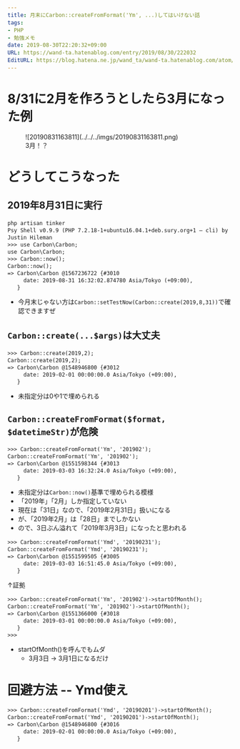 ```yaml
---
title: 月末にCarbon::createFromFormat('Ym', ...)してはいけない話
tags:
- PHP
- 勉強メモ
date: 2019-08-30T22:20:32+09:00
URL: https://wand-ta.hatenablog.com/entry/2019/08/30/222032
EditURL: https://blog.hatena.ne.jp/wand_ta/wand-ta.hatenablog.com/atom/entry/26006613410728608
---
```




# 8/31に2月を作ろうとしたら3月になった例

<figure class="figure-image figure-image-fotolife" title="3月！？">![20190831163811](../../../imgs/20190831163811.png)<figcaption>3月！？</figcaption></figure>


# どうしてこうなった


## 2019年8月31日に実行

```
php artisan tinker
Psy Shell v0.9.9 (PHP 7.2.18-1+ubuntu16.04.1+deb.sury.org+1 — cli) by Justin Hileman
>>> use Carbon\Carbon;
use Carbon\Carbon;
>>> Carbon::now();
Carbon::now();
=> Carbon\Carbon @1567236722 {#3010
     date: 2019-08-31 16:32:02.874780 Asia/Tokyo (+09:00),
   }
```

- 今月末じゃない方は`Carbon::setTestNow(Carbon::create(2019,8,31))`で確認できますぜ

## `Carbon::create(...$args)`は大丈夫

```
>>> Carbon::create(2019,2);
Carbon::create(2019,2);
=> Carbon\Carbon @1548946800 {#3012
     date: 2019-02-01 00:00:00.0 Asia/Tokyo (+09:00),
   }
```

-  未指定分は0や1で埋められる


## `Carbon::createFromFormat($format, $datetimeStr)`が危険

```
>>> Carbon::createFromFormat('Ym', '201902');
Carbon::createFromFormat('Ym', '201902');
=> Carbon\Carbon @1551598344 {#3013
     date: 2019-03-03 16:32:24.0 Asia/Tokyo (+09:00),
   }
```

- 未指定分は`Carbon::now()`基準で埋められる模様
- 「2019年」「2月」しか指定していない
- 現在は「31日」なので、「2019年2月31日」扱いになる
- が、「2019年2月」は「28日」までしかない
- ので、3日ぶん溢れて「2019年3月3日」になったと思われる

```
>>> Carbon::createFromFormat('Ymd', '20190231');
Carbon::createFromFormat('Ymd', '20190231');
=> Carbon\Carbon @1551599505 {#3005
     date: 2019-03-03 16:51:45.0 Asia/Tokyo (+09:00),
   }

```

↑証拠

```
>>> Carbon::createFromFormat('Ym', '201902')->startOfMonth();
Carbon::createFromFormat('Ym', '201902')->startOfMonth();
=> Carbon\Carbon @1551366000 {#3018
     date: 2019-03-01 00:00:00.0 Asia/Tokyo (+09:00),
   }
>>> 
```

- startOfMonth()を呼んでもムダ
    - 3月3日 -> 3月1日になるだけ


# 回避方法 -- Ymd使え

```
>>> Carbon::createFromFormat('Ymd', '20190201')->startOfMonth();
Carbon::createFromFormat('Ymd', '20190201')->startOfMonth();
=> Carbon\Carbon @1548946800 {#3016
     date: 2019-02-01 00:00:00.0 Asia/Tokyo (+09:00),
   }
```



